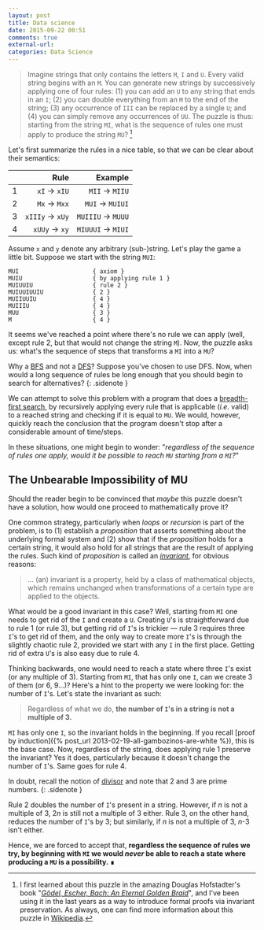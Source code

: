 ```yaml
---
layout: post
title: Data science
date: 2015-09-22 00:51
comments: true
external-url:
categories: Data Science
---
```


> Imagine strings that only contains the letters `M`, `I` and `U`. Every valid string begins with an `M`. You can generate new strings by successively applying one of four rules: (1) you can add an `U` to any string that ends in an `I`; (2) you can double everything from an `M` to the end of the string; (3) any occurrence of `III` can be replaced by a single `U`; and (4) you can simply remove any occurrences of `UU`. The puzzle is thus: starting from the string `MI`, what is the sequence of rules one must apply to produce the string `MU`? [^1]

Let's first summarize the rules in a nice table, so that we can be clear about their semantics:

|   | Rule            |          Example     |
|:-:|----------------:|---------------------:|  
| 1 | `xI` → `xIU`    | `MII` → `MIIU`       |
| 2 | `Mx` → `Mxx`    | `MUI` → `MUIUI`      |
| 3 | `xIIIy` → `xUy` | `MUIIIU` → `MUUU`    |
| 4 | `xUUy` → `xy`   | `MIUUUI` → `MIUI`    |

Assume `x` and `y` denote any arbitrary (sub-)string. Let's play the game a little bit. Suppose we start with the string `MUI`:

```
MUI                     { axiom }
MUIU                    { by applying rule 1 }
MUIUUIU                 { rule 2 }
MUIUUIUUIU              { 2 }
MUIIUUIU                { 4 }
MUIIIU                  { 4 }
MUU                     { 3 }
M                       { 4 }
```

It seems we've reached a point where there's no rule we can apply (well, except rule 2, but that would not change the string `M`). Now, the puzzle asks us: what's the sequence of steps that transforms a `MI` into a `MU`?

Why a [BFS](https://en.wikipedia.org/wiki/Breadth-first_search) and not a [DFS](https://en.wikipedia.org/wiki/Depth-first_search)? Suppose you've chosen to use DFS. Now, when would a long sequence of rules be long enough that you should begin to search for alternatives?
{: .sidenote }

We can attempt to solve this problem with a program that does a [breadth-first search](https://en.wikipedia.org/wiki/Breadth-first_search), by recursively applying every rule that is applicable (*i.e.* valid) to a reached string and checking if it is equal to `MU`. We would, however, quickly reach the conclusion that the program doesn't stop after a considerable amount of time/steps.

In these situations, one might begin to wonder: "*regardless of the sequence of rules one apply, would it be possible to reach `MU` starting from a `MI`?*"

## The Unbearable Impossibility of MU

Should the reader begin to be convinced that *maybe* this puzzle doesn't have a solution, how would one proceed to mathematically prove it?

One common strategy, particularly when *loops* or *recursion* is part of the problem, is to (1) establish a *proposition* that asserts something about the underlying formal system and (2) show that if the *proposition* holds for a certain string, it would also hold for all strings that are the result of applying the rules. Such kind of *proposition* is called an [*invariant*](https://en.wikipedia.org/wiki/Invariant_(computer_science)), for obvious reasons:

> ... (an) invariant is a property, held by a class of mathematical objects, which remains unchanged when transformations of a certain type are applied to the objects.

What would be a good invariant in this case? Well, starting from `MI` one needs to get rid of the `I` and create a `U`. Creating `U`'s is straightforward due to rule 1 (or rule 3), but getting rid of `I`'s is trickier — rule 3 requires three `I`'s to get rid of them, and the only way to create more `I`'s is through the slightly chaotic rule 2, provided we start with any `I` in the first place. Getting rid of extra `U`'s is also easy due to rule 4.

Thinking backwards, one would need to reach a state where three `I`'s exist (or any multiple of 3). Starting from `MI`, that has only one `I`, can we create 3 of them (or 6, 9...)? Here's a hint to the property we were looking for: the number of `I`'s. Let's state the invariant as such:

> Regardless of what we do, **the number of `I`'s in a string is not a multiple of 3.**

`MI` has only one `I`, so the invariant holds in the beginning. If you recall [proof by induction]({% post_url 2013-02-19-all-gambozinos-are-white %}), this is the base case. Now, regardless of the string, does applying rule 1 preserve the invariant? Yes it does, particularly because it doesn't change the number of `I`'s. Same goes for rule 4.

In doubt, recall the notion of [divisor](https://en.wikipedia.org/wiki/Divisor) and note that 2 and 3 are prime numbers.
{: .sidenote }

Rule 2 doubles the number of `I`'s present in a string. However, if $n$ is not a multiple of 3, 2$n$ is still not a multiple of 3 either. Rule 3, on the other hand, reduces the number of `I`'s by 3; but similarly, if $n$ is not a multiple of 3, $n$-3 isn't either.

Hence, we are forced to accept that, **regardless the sequence of rules we try, by beginning with `MI` we would _never_ be able to reach a state where producing a `MU` is a possibility.** ∎

[^1]: I first learned about this puzzle in the amazing Douglas Hofstadter's book "[*Gödel, Escher, Bach: An Eternal Golden Braid*](https://en.wikipedia.org/wiki/G%C3%B6del,_Escher,_Bach)", and I've been using it in the last years as a way to introduce formal proofs via invariant preservation. As always, one can find more information about this puzzle in [Wikipedia](https://en.wikipedia.org/wiki/MU_puzzle).

